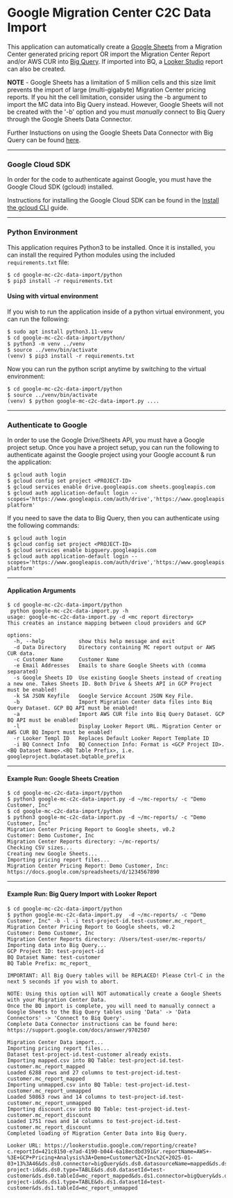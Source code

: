 # Google Migration Center C2C Data Import

This application can automatically create a [Google Sheets](https://sheets.google.com/) from a Migration Center generated pricing report OR import the Migration Center Report and/or AWS CUR into [Big Query](https://cloud.google.com/bigquery). If imported into BQ, a [Looker Studio](https://lookerstudio.google.com/) report can also be created.

**NOTE** - Google Sheets has a limitation of 5 million cells and this size limit prevents the import of large (multi-gigabyte) Migration Center pricing reports. If you hit the cell limitation, consider using the -b argument to import the MC data into Big Query instead. However, Google Sheets will not be created with the '-b' option and you must *manually* connect to Biq Query through the Google Sheets Data Connector. 

Further Instuctions on using the Google Sheets Data Connector with Big Query can be found [here](https://support.google.com/docs/answer/9702507).


---
### Google Cloud SDK

In order for the code to authenticate against Google, you must have the Google Cloud SDK (gcloud) installed.

Instructions for installing the Google Cloud SDK can be found in the [Install the gcloud CLI](https://cloud.google.com/sdk/docs/install) guide.

---
### Python Environment

This application requires Python3 to be installed. Once it is installed, you can install the required Python modules using the included `requirements.txt` file:

```shell
$ cd google-mc-c2c-data-import/python
$ pip3 install -r requirements.txt
```
#### Using with virtual environment 

If you wish to run the application inside of a python virtual environment, you can run the following:

```shell
$ sudo apt install python3.11-venv
$ cd google-mc-c2c-data-import/python/
$ python3 -m venv ../venv
$ source ../venv/bin/activate
(venv) $ pip3 install -r requirements.txt
```

Now you can run the python script anytime by switching to the virtual environment:

```shell
$ cd google-mc-c2c-data-import/python
$ source ../venv/bin/activate
(venv) $ python google-mc-c2c-data-import.py ....
```

---
### Authenticate to Google

In order to use the Google Drive/Sheets API, you must have a Google project setup.
Once you have a project setup, you can run the following to authenticate against the Google project using your Google account & run the application:

```shell
$ gcloud auth login
$ gcloud config set project <PROJECT-ID>
$ gcloud services enable drive.googleapis.com sheets.googleapis.com
$ gcloud auth application-default login --scopes='https://www.googleapis.com/auth/drive','https://www.googleapis.com/auth/cloud-platform'
```

If you need to save the data to Big Query, then you can authenticate using the following commands:

```shell
$ gcloud auth login
$ gcloud config set project <PROJECT-ID>
$ gcloud services enable bigquery.googleapis.com
$ gcloud auth application-default login --scopes='https://www.googleapis.com/auth/drive','https://www.googleapis.com/auth/cloud-platform'
```

---
#### Application Arguments
```shell 
$ cd google-mc-c2c-data-import/python
 python google-mc-c2c-data-import.py -h
usage: google-mc-c2c-data-import.py -d <mc report directory>
This creates an instance mapping between cloud providers and GCP

options:
  -h, --help           show this help message and exit
  -d Data Directory    Directory containing MC report output or AWS CUR data.
  -c Customer Name     Customer Name
  -e Email Addresses   Emails to share Google Sheets with (comma separated)
  -s Google Sheets ID  Use existing Google Sheets instead of creating a new one. Takes Sheets ID. Both Drive & Sheets API in GCP Project must be enabled!
  -k SA JSON Keyfile   Google Service Account JSON Key File. 
  -b                   Import Migration Center data files into Biq Query Dataset. GCP BQ API must be enabled!
  -a                   Import AWS CUR file into Biq Query Dataset. GCP BQ API must be enabled!
  -l                   Display Looker Report URL. Migration Center or AWS CUR BQ Import must be enabled!
  -r Looker Templ ID   Replaces Default Looker Report Template ID
  -i BQ Connect Info   BQ Connection Info: Format is <GCP Project ID>.<BQ Dataset Name>.<BQ Table Prefix>, i.e. googleproject.bqdataset.bqtable_prefix

```

---
#### Example Run: Google Sheets Creation


```shell 
$ cd google-mc-c2c-data-import/python
$ python3 google-mc-c2c-data-import.py -d ~/mc-reports/ -c "Demo Customer, Inc"
$ cd google-mc-c2c-data-import/python
$ python3 google-mc-c2c-data-import.py -d ~/mc-reports/ -c "Demo Customer, Inc"
Migration Center Pricing Report to Google sheets, v0.2
Customer: Demo Customer, Inc
Migration Center Reports directory: ~/mc-reports/
Checking CSV sizes...
Creating new Google Sheets...
Importing pricing report files...
Migration Center Pricing Report: Demo Customer, Inc: https://docs.google.com/spreadsheets/d/1234567890
```

---
#### Example Run: Big Query Import with Looker Report

```shell 
$ cd google-mc-c2c-data-import/python
$ python google-mc-c2c-data-import.py  -d ~/mc-reports/ -c "Demo Customer, Inc" -b -l -i test-project-id.test-customer.mc_report_
Migration Center Pricing Report to Google sheets, v0.2
Customer: Demo Customer, Inc
Migration Center Reports directory: /Users/test-user/mc-reports/
Importing data into Big Query...
GCP Project ID: test-project-id
BQ Dataset Name: test-customer
BQ Table Prefix: mc_report_

IMPORTANT: All Big Query tables will be REPLACED! Please Ctrl-C in the next 5 seconds if you wish to abort.

NOTE: Using this option will NOT automatically create a Google Sheets with your Migration Center Data.
Once the BQ import is complete, you will need to manually connect a Google Sheets to the Big Query tables using 'Data' -> 'Data Connectors' -> 'Connect to Biq Query'.
Complete Data Connector instructions can be found here: https://support.google.com/docs/answer/9702507

Migration Center Data import...
Importing pricing report files...
Dataset test-project-id.test-customer already exists.
Importing mapped.csv into BQ Table: test-project-id.test-customer.mc_report_mapped
Loaded 6288 rows and 27 columns to test-project-id.test-customer.mc_report_mapped
Importing unmapped.csv into BQ Table: test-project-id.test-customer.mc_report_unmapped
Loaded 50863 rows and 14 columns to test-project-id.test-customer.mc_report_unmapped
Importing discount.csv into BQ Table: test-project-id.test-customer.mc_report_discount
Loaded 1751 rows and 14 columns to test-project-id.test-customer.mc_report_discount
Completed loading of Migration Center Data into Big Query.

Looker URL: https://lookerstudio.google.com/reporting/create?c.reportId=421c8150-e7ad-4190-b044-6a18ecdbd391&r.reportName=AWS+-%3E+GCP+Pricing+Analysis%3A+Demo+Customer%2C+Inc%2C+2025-01-03+13%3A46&ds.ds0.connector=bigQuery&ds.ds0.datasourceName=mapped&ds.ds0.projectId=test-project-id&ds.ds0.type=TABLE&ds.ds0.datasetId=test-customer&ds.ds0.tableId=mc_report_mapped&ds.ds1.connector=bigQuery&ds.ds1.datasourceName=unmapped&ds.ds1.projectId=test-project-id&ds.ds1.type=TABLE&ds.ds1.datasetId=test-customer&ds.ds1.tableId=mc_report_unmapped
```
